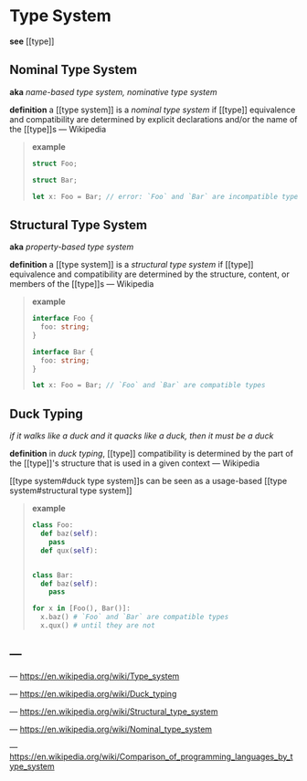 # Type System

**see** [[type]]

## Nominal Type System

**aka** _name-based type system, nominative type system_

**definition** a [[type system]] is a _nominal type system_ if [[type]] equivalence and compatibility are determined by explicit declarations and/or the name of the [[type]]s &mdash; Wikipedia

> **example**
>
> ```rust
> struct Foo;
>
> struct Bar;
>
> let x: Foo = Bar; // error: `Foo` and `Bar` are incompatible types
> ```

## Structural Type System

**aka** _property-based type system_

**definition** a [[type system]] is a _structural type system_ if [[type]] equivalence and compatibility are determined by the structure, content, or members of the [[type]]s &mdash; Wikipedia

> **example**
>
> ```typescript
> interface Foo {
>   foo: string;
> }
>
> interface Bar {
>   foo: string;
> }
>
> let x: Foo = Bar; // `Foo` and `Bar` are compatible types
> ```

## Duck Typing

_if it walks like a duck and it quacks like a duck, then it must be a duck_

**definition** in _duck typing_, [[type]] compatibility is determined by the part of the [[type]]'s structure that is used in a given context &mdash; Wikipedia

[[type system#duck type system]]s can be seen as a usage-based [[type system#structural type system]]

> **example**
>
> ```python
> class Foo:
>   def baz(self):
>     pass
>   def qux(self):
>
>
> class Bar:
>   def baz(self):
>     pass
>
> for x in [Foo(), Bar()]:
>   x.baz() # `Foo` and `Bar` are compatible types
>   x.qux() # until they are not
> ```

## &mdash;

&mdash; <https://en.wikipedia.org/wiki/Type_system>

&mdash; <https://en.wikipedia.org/wiki/Duck_typing>

&mdash; <https://en.wikipedia.org/wiki/Structural_type_system>

&mdash; <https://en.wikipedia.org/wiki/Nominal_type_system>

&mdash; <https://en.wikipedia.org/wiki/Comparison_of_programming_languages_by_type_system>
